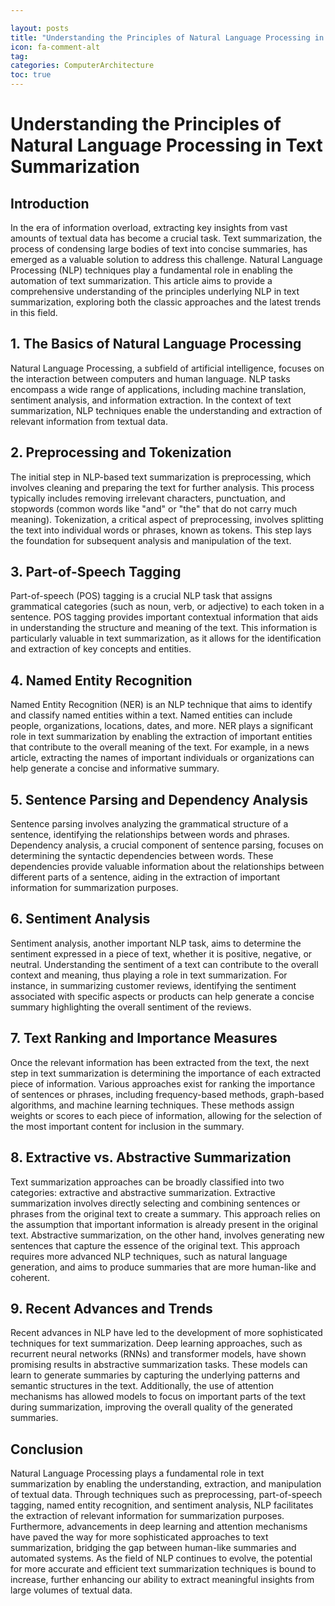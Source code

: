 ```yaml
---

layout: posts
title: "Understanding the Principles of Natural Language Processing in Text Summarization"
icon: fa-comment-alt
tag:      
categories: ComputerArchitecture
toc: true
---
```




# Understanding the Principles of Natural Language Processing in Text Summarization

## Introduction

In the era of information overload, extracting key insights from vast amounts of textual data has become a crucial task. Text summarization, the process of condensing large bodies of text into concise summaries, has emerged as a valuable solution to address this challenge. Natural Language Processing (NLP) techniques play a fundamental role in enabling the automation of text summarization. This article aims to provide a comprehensive understanding of the principles underlying NLP in text summarization, exploring both the classic approaches and the latest trends in this field.

## 1. The Basics of Natural Language Processing

Natural Language Processing, a subfield of artificial intelligence, focuses on the interaction between computers and human language. NLP tasks encompass a wide range of applications, including machine translation, sentiment analysis, and information extraction. In the context of text summarization, NLP techniques enable the understanding and extraction of relevant information from textual data.

## 2. Preprocessing and Tokenization

The initial step in NLP-based text summarization is preprocessing, which involves cleaning and preparing the text for further analysis. This process typically includes removing irrelevant characters, punctuation, and stopwords (common words like "and" or "the" that do not carry much meaning). Tokenization, a critical aspect of preprocessing, involves splitting the text into individual words or phrases, known as tokens. This step lays the foundation for subsequent analysis and manipulation of the text.

## 3. Part-of-Speech Tagging

Part-of-speech (POS) tagging is a crucial NLP task that assigns grammatical categories (such as noun, verb, or adjective) to each token in a sentence. POS tagging provides important contextual information that aids in understanding the structure and meaning of the text. This information is particularly valuable in text summarization, as it allows for the identification and extraction of key concepts and entities.

## 4. Named Entity Recognition

Named Entity Recognition (NER) is an NLP technique that aims to identify and classify named entities within a text. Named entities can include people, organizations, locations, dates, and more. NER plays a significant role in text summarization by enabling the extraction of important entities that contribute to the overall meaning of the text. For example, in a news article, extracting the names of important individuals or organizations can help generate a concise and informative summary.

## 5. Sentence Parsing and Dependency Analysis

Sentence parsing involves analyzing the grammatical structure of a sentence, identifying the relationships between words and phrases. Dependency analysis, a crucial component of sentence parsing, focuses on determining the syntactic dependencies between words. These dependencies provide valuable information about the relationships between different parts of a sentence, aiding in the extraction of important information for summarization purposes.

## 6. Sentiment Analysis

Sentiment analysis, another important NLP task, aims to determine the sentiment expressed in a piece of text, whether it is positive, negative, or neutral. Understanding the sentiment of a text can contribute to the overall context and meaning, thus playing a role in text summarization. For instance, in summarizing customer reviews, identifying the sentiment associated with specific aspects or products can help generate a concise summary highlighting the overall sentiment of the reviews.

## 7. Text Ranking and Importance Measures

Once the relevant information has been extracted from the text, the next step in text summarization is determining the importance of each extracted piece of information. Various approaches exist for ranking the importance of sentences or phrases, including frequency-based methods, graph-based algorithms, and machine learning techniques. These methods assign weights or scores to each piece of information, allowing for the selection of the most important content for inclusion in the summary.

## 8. Extractive vs. Abstractive Summarization

Text summarization approaches can be broadly classified into two categories: extractive and abstractive summarization. Extractive summarization involves directly selecting and combining sentences or phrases from the original text to create a summary. This approach relies on the assumption that important information is already present in the original text. Abstractive summarization, on the other hand, involves generating new sentences that capture the essence of the original text. This approach requires more advanced NLP techniques, such as natural language generation, and aims to produce summaries that are more human-like and coherent.

## 9. Recent Advances and Trends

Recent advances in NLP have led to the development of more sophisticated techniques for text summarization. Deep learning approaches, such as recurrent neural networks (RNNs) and transformer models, have shown promising results in abstractive summarization tasks. These models can learn to generate summaries by capturing the underlying patterns and semantic structures in the text. Additionally, the use of attention mechanisms has allowed models to focus on important parts of the text during summarization, improving the overall quality of the generated summaries.

## Conclusion

Natural Language Processing plays a fundamental role in text summarization by enabling the understanding, extraction, and manipulation of textual data. Through techniques such as preprocessing, part-of-speech tagging, named entity recognition, and sentiment analysis, NLP facilitates the extraction of relevant information for summarization purposes. Furthermore, advancements in deep learning and attention mechanisms have paved the way for more sophisticated approaches to text summarization, bridging the gap between human-like summaries and automated systems. As the field of NLP continues to evolve, the potential for more accurate and efficient text summarization techniques is bound to increase, further enhancing our ability to extract meaningful insights from large volumes of textual data.